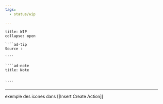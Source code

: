 ```yaml
---
tags:
  - status/wip

---
```

 
``````ad-example
title: WIP 
collapse: open

````ad-tip
Source : 

````

````ad-note
title: Note
 

````

``````

---
exemple des icones  dans [[Insert Create Action]]
